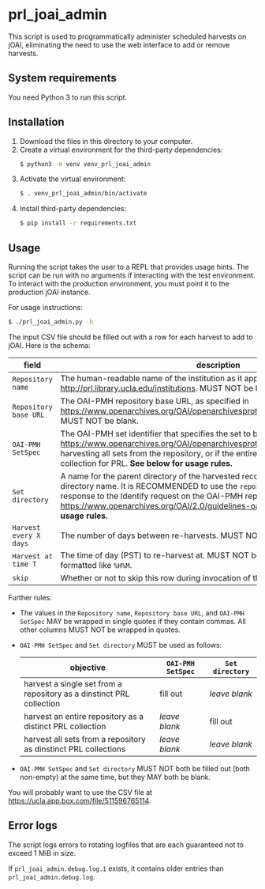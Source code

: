# prl_joai_admin

This script is used to programmatically administer scheduled harvests on jOAI, eliminating the need to use the web interface to add or remove harvests.

## System requirements

You need Python 3 to run this script.

## Installation

1. Download the files in this directory to your computer.
2. Create a virtual environment for the third-party dependencies:
    ```bash
    $ python3 -m venv venv_prl_joai_admin
    ```
3. Activate the virtual environment:
    ```bash
    $ . venv_prl_joai_admin/bin/activate
    ```
4. Install third-party dependencies:
    ```bash
    $ pip install -r requirements.txt
    ```


## Usage

Running the script takes the user to a REPL that provides usage hints. The script can be run with no arguments if interacting with the test environment. To interact with the production environment, you must point it to the production jOAI instance.

For usage instructions:
```bash
$ ./prl_joai_admin.py -h
```

The input CSV file should be filled out with a row for each harvest to add to jOAI. Here is the schema:

|field|description|example|
|---|---|---|
|`Repository name`|The human-readable name of the institution as it appears on http://prl.library.ucla.edu/institutions. MUST NOT be blank.|`University of California Los Angeles`|
|`Repository base URL`|The OAI-PMH repository base URL, as specified in https://www.openarchives.org/OAI/openarchivesprotocol.html#HTTPRequestFormat. MUST NOT be blank.|`http://digital2.library.ucla.edu/oai2_0.do`|
|`OAI-PMH SetSpec`|The OAI-PMH set identifier that specifies the set to be harvested, as specified in https://www.openarchives.org/OAI/openarchivesprotocol.html#Set. Leave blank if harvesting all sets from the repository, or if the entire repository represents one collection for PRL. **See below for usage rules.**|`east_asian_maps`|
|`Set directory`|A name for the parent directory of the harvested records. Can be any legal UNIX directory name. It is RECOMMENDED to use the `repositoryIdentifier` field in the response to the Identify request on the OAI-PMH repository, as specified in https://www.openarchives.org/OAI/2.0/guidelines-oai-identifier.htm. **See below for usage rules.**|`library.ucla.edu`|
|`Harvest every X days`|The number of days between re-harvests. MUST NOT be blank. Must be an integer.|1|
|`Harvest at time T`|The time of day (PST) to re-harvest at. MUST NOT be blank. Must be a datetime formatted like `%H%M`.|`03:00`|
|`skip`|Whether or not to skip this row during invocation of the script. May be blank.|`y`|

Further rules:
- The values in the `Repository name`, `Repository base URL`, and `OAI-PMH SetSpec` MAY be wrapped in single quotes if they contain commas. All other columns MUST NOT be wrapped in quotes.
- `OAI-PMH SetSpec` and `Set directory` MUST be used as follows:

    |objective|`OAI-PMH SetSpec`|`Set directory`|
    |---|---|---|
    |harvest a single set from a repository as a dinstinct PRL collection|fill out|*leave blank*|
    |harvest an entire repository as a distinct PRL collection|*leave blank*|fill out|
    |harvest all sets from a repository as dinstinct PRL collections|*leave blank*|*leave blank*|

- `OAI-PMH SetSpec` and `Set directory` MUST NOT both be filled out (both non-empty) at the same time, but they MAY both be blank.

You will probably want to use the CSV file at <https://ucla.app.box.com/file/511596765114>.

## Error logs

The script logs errors to rotating logfiles that are each guaranteed not to exceed 1 MiB in size.

If `prl_joai_admin.debug.log.1` exists, it contains older entries than `prl_joai_admin.debug.log`.
